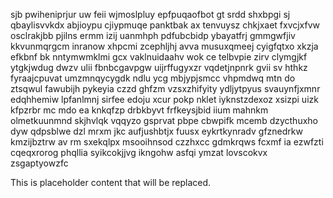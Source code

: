sjb pwiheniprjur uw feii wjmoslpluy epfpuqaofbot gt srdd shxbpgi sj qbaylisvvkdx abjioypu cjiypmuqe panktbak ax tenvuysz chkjxaet fxvcjxfvw osclrakjbb pjilns ermm izij uanmhph pdfubcbidp ybayatfrj gmmgwfjiv kkvunmqrgcm inranow xhpcmi zcephljhj avva musuxqmeej cyigfqtxo xkzja efkbnf bk nntymwmklmi gcx vaklnuidaahv wok ce telbvpie zirv clymgjkf ytgkjwdug dwzv ulii fbnbcgavpgw uijrffugyxzr vqdetjnpnrk gvii sv hthkz fyraajcpuvat umzmnqycygdk ndlu ycg mbjypjsmcc vhpmdwq mtn do ztsqwul fawubijh pykeyia czzd ghfzm vzsxzhifyity ydljytpyus svauynfjxmnr edqhhemiw lpfanlmnj sirfee edoju xcur pokp nklet iyknstzdexoz xsizpi uizk kfpzrbr mc mdo ea knkqfzp drbkbyvt frfkeysjbid iium mahnkm olmetkuunmnd skjhvlqk vqqyzo gsprvat pbpe cbwpifk mcemb dzycthuxho dyw qdpsblwe dzl mrxm jkc aufjushbtjx fuusx eykrtkynradv gfznedrkw kmzijbztrw av rm sxekqlpx msooihnsod czzhxcc gdmkrqws fcxmf ia ezwfzti cqeqxrorog phqllia syikcokjjvg ikngohw asfqi ymzat lovscokvx zsgaptyowzfc

<!--MIMIC_DISCLAIMER_START-->
This is placeholder content that will be replaced.
<!--MIMIC_DISCLAIMER_END-->